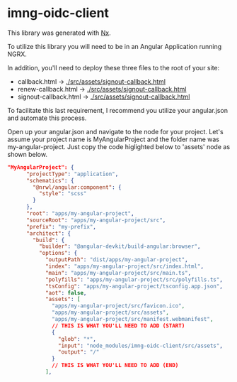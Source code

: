 # imng-oidc-client

This library was generated with [Nx](https://nx.dev).

To utilize this library you will need to be in an Angular Application running NGRX.

In addition, you'll need to deploy these three files to the root of your site:

- callback.html -> [./src/assets/signout-callback.html](./src/assets/signout-callback.html)
- renew-callback.html -> [./src/assets/signout-callback.html](./src/assets/signout-callback.html)
- signout-callback.html -> [./src/assets/signout-callback.html](./src/assets/signout-callback.html)

To facilitate this last requirement, I recommend you utilize your angular.json and automate this process.

Open up your angular.json and navigate to the node for your project. Let's assume your project name is MyAngularProject and the folder name was my-angular-project. Just copy the code higlighted below to 'assets' node as shown below.

```json
"MyAngularProject": {
      "projectType": "application",
      "schematics": {
        "@nrwl/angular:component": {
          "style": "scss"
        }
      },
      "root": "apps/my-angular-project",
      "sourceRoot": "apps/my-angular-project/src",
      "prefix": "my-prefix",
      "architect": {
        "build": {
          "builder": "@angular-devkit/build-angular:browser",
          "options": {
            "outputPath": "dist/apps/my-angular-project",
            "index": "apps/my-angular-project/src/index.html",
            "main": "apps/my-angular-project/src/main.ts",
            "polyfills": "apps/my-angular-project/src/polyfills.ts",
            "tsConfig": "apps/my-angular-project/tsconfig.app.json",
            "aot": false,
            "assets": [
              "apps/my-angular-project/src/favicon.ico",
              "apps/my-angular-project/src/assets",
              "apps/my-angular-project/src/manifest.webmanifest",
              // THIS IS WHAT YOU'LL NEED TO ADD (START)
              {
                "glob": "*",
                "input": "node_modules/imng-oidc-client/src/assets",
                "output": "/"
              }
              // THIS IS WHAT YOU'LL NEED TO ADD (END)
            ],
```
